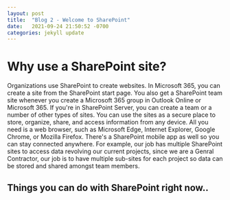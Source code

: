 ```yaml
---
layout: post
title:  "Blog 2 - Welcome to SharePoint"
date:   2021-09-24 21:50:52 -0700
categories: jekyll update
---
```


<h1> Why use a SharePoint site? </h1>

Organizations use SharePoint to create websites. In Microsoft 365, you can create a site from the SharePoint start page. You also get a SharePoint team site whenever you create a Microsoft 365 group in Outlook Online or Microsoft 365. If you're in SharePoint Server, you can create a team or a number of other types of sites. You can use the sites as a secure place to store, organize, share, and access information from any device. All you need is a web browser, such as Microsoft Edge, Internet Explorer, Google Chrome, or Mozilla Firefox. There's a SharePoint mobile app as well so you can stay connected anywhere. For example, our job has multiple SharePoint sites to access data revolving our current projects, since we are a Genral Contractor, our job is to have multiple sub-sites for each project so data can be stored and shared amongst team members. 

<h2> Things you can do with SharePoint right now.. </h2>

